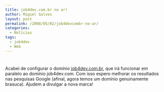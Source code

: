 ```yaml
---
title: job4dev.com.br no ar!
author: Miguel Galves
layout: post
permalink: /2008/05/02/job4devcombr-no-ar/
categories:
  - Notícias
tags:
  - job4dev
  - Web
---
```

# 

Acabei de configurar o domínio [job4dev.com.br][1], que irá funcionar em paralelo ao domínio job4dev.com. Com isso espero melhorar os resultados nas pesquisas Google (afinal, agora temos um domínio genuinamente brasuca). Ajudem a divulgar a nova marca!

 [1]: http://job4dev.com.br